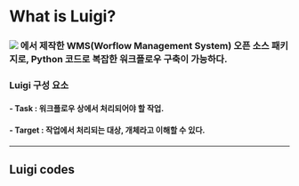 # What is Luigi?

### <img src="https://img.shields.io/badge/Spotify-1DB954?style=flat&logo=spotify&logoColor=white" /> 에서 제작한 **WMS**(Worflow Management System) 오픈 소스 패키지로, Python 코드로 복잡한 워크플로우 구축이 가능하다. 

### Luigi 구성 요소 
#### - Task : 워크플로우 상에서 처리되어야 할 작업.
#### - Target : 작업에서 처리되는 대상, 개체라고 이해할 수 있다.

---

## Luigi codes
